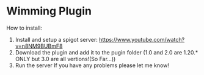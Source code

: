 # Wimming Plugin
How to install:
1) Install and setup a spigot server: https://www.youtube.com/watch?v=n8NM9BUBmF8
2) Download the plugin and add it to the pugin folder (1.0 and 2.0 are 1.20.* ONLY but 3.0 are all vertions!(So Far...))
3) Run the server
If you have any problems please let me know!
